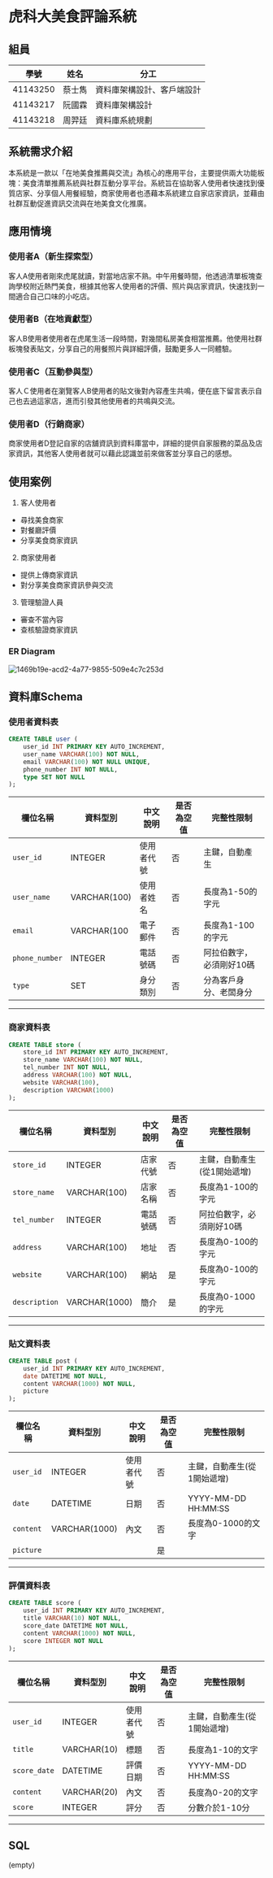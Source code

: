 # 虎科大美食評論系統

## 組員
| 學號 | 姓名 | 分工 |
|------|------|------|
| 41143250 | 蔡士雋 | 資料庫架構設計、客戶端設計 |
| 41143217 | 阮國霖 | 資料庫架構設計 |
| 41143218 | 周羿廷 | 資料庫系統規劃 |

## 系統需求介紹
本系統是一款以「在地美食推薦與交流」為核心的應用平台，主要提供兩大功能板塊：美食清單推薦系統與社群互動分享平台。系統旨在協助客人使用者快速找到優質店家、分享個人用餐經驗，商家使用者也憑藉本系統建立自家店家資訊，並藉由社群互動促進資訊交流與在地美食文化推廣。 

## 應用情境
### 使用者A（新生探索型）
客人A使用者剛來虎尾就讀，對當地店家不熟。中午用餐時間，他透過清單板塊查詢學校附近熱門美食，根據其他客人使用者的評價、照片與店家資訊，快速找到一間適合自己口味的小吃店。
### 使用者B（在地貢獻型）
客人B使用者使用者在虎尾生活一段時間，對幾間私房美食相當推薦。他使用社群板塊發表貼文，分享自己的用餐照片與詳細評價，鼓勵更多人一同體驗。
### 使用者C（互動參與型）
客人Ｃ使用者在瀏覽客人B使用者的貼文後對內容產生共鳴，便在底下留言表示自己也去過這家店，進而引發其他使用者的共鳴與交流。
### 使用者D（行銷商家）
商家使用者D登記自家的店舖資訊到資料庫當中，詳細的提供自家服務的菜品及店家資訊，其他客人使用者就可以藉此認識並前來做客並分享自己的感想。

## 使用案例
1. 客人使用者  
- 尋找美食商家  
- 對餐廳評價  
- 分享美食商家資訊  
2. 商家使用者  
- 提供上傳商家資訊  
- 對分享美食商家資訊參與交流  
3. 管理驗證人員  
- 審查不當內容  
- 查核驗證商家資訊  


### ER Diagram
![1469b19e-acd2-4a77-9855-509e4c7c253d](https://github.com/user-attachments/assets/2d087caa-00eb-4e6b-ab37-de635206e3d2)

 
## 資料庫Schema
### 使用者資料表

```sql
CREATE TABLE user (
    user_id INT PRIMARY KEY AUTO_INCREMENT,
    user_name VARCHAR(100) NOT NULL,
    email VARCHAR(100) NOT NULL UNIQUE,
    phone_number INT NOT NULL,
    type SET NOT NULL
);
```

| 欄位名稱 | 資料型別 | 中文說明 | 是否為空值 | 完整性限制 |
|----------|-------------|----------|----|--------------|
| `user_id`     | INTEGER | 使用者代號 | 否 | 主鍵，自動產生 |
| `user_name`   | VARCHAR(100) | 使用者姓名 | 否 | 長度為1-50的字元 |
| `email`  | VARCHAR(100 | 電子郵件 | 否 | 長度為1-100的字元 |
| `phone_number`  | INTEGER | 電話號碼 | 否 | 阿拉伯數字，必須剛好10碼  |
| `type`  | SET | 身分類別 | 否 | 分為客戶身分、老闆身分  |
---

### 商家資料表

```sql
CREATE TABLE store (
    store_id INT PRIMARY KEY AUTO_INCREMENT,
    store_name VARCHAR(100) NOT NULL,
    tel_number INT NOT NULL,
    address VARCHAR(100) NOT NULL,
    website VARCHAR(100),
    description VARCHAR(1000)
);
```

| 欄位名稱 | 資料型別 | 中文說明 | 是否為空值 | 完整性限制 |
|----------|-------------|----------|----|--------------|
| `store_id`     | INTEGER | 店家代號 | 否 | 主鍵，自動產生(從1開始遞增) |
| `store_name`   | VARCHAR(100) | 店家名稱 | 否 | 長度為1-100的字元 |
| `tel_number`  | INTEGER | 電話號碼 | 否 | 阿拉伯數字，必須剛好10碼 |
| `address`  | VARCHAR(100) | 地址 | 否 | 長度為0-100的字元 |
| `website`  | VARCHAR(100) | 網站 | 是 | 長度為0-100的字元 |
| `description`  | VARCHAR(1000) | 簡介 | 是 | 長度為0-1000的字元 |
---

### 貼文資料表

```sql
CREATE TABLE post (
    user_id INT PRIMARY KEY AUTO_INCREMENT,
    date DATETIME NOT NULL,
    content VARCHAR(1000) NOT NULL,
    picture
);
```

| 欄位名稱 | 資料型別 | 中文說明 | 是否為空值 | 完整性限制 |
|----------|-------------|----------|----|--------------|
| `user_id`     | INTEGER | 使用者代號 | 否 | 主鍵，自動產生(從1開始遞增) |
| `date`   | DATETIME | 日期 | 否 | YYYY-MM-DD HH:MM:SS |
| `content`  | VARCHAR(1000) | 內文 | 否 | 長度為0-1000的文字 |
| `picture`  |  | | 是 |  |
---

### 評價資料表

```sql
CREATE TABLE score (
    user_id INT PRIMARY KEY AUTO_INCREMENT,
    title VARCHAR(10) NOT NULL,
    score_date DATETIME NOT NULL,
    content VARCHAR(1000) NOT NULL,
    score INTEGER NOT NULL
);
```

| 欄位名稱 | 資料型別 | 中文說明 | 是否為空值 | 完整性限制 |
|----------|-------------|----------|----|--------------|
| `user_id`     | INTEGER | 使用者代號 | 否 | 主鍵，自動產生(從1開始遞增) |
| `title`     | VARCHAR(10) | 標題 | 否 | 長度為1-10的文字 |
| `score_date`   | DATETIME | 評價日期 | 否 | YYYY-MM-DD HH:MM:SS |
| `content`  | VARCHAR(20) | 內文 | 否 | 長度為0-20的文字 |
| `score`  | INTEGER | 評分 | 否 | 分數介於1-10分 |
---
## SQL 
(empty)


